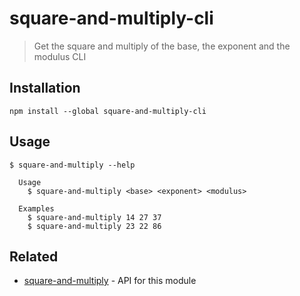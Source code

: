 # square-and-multiply-cli

> Get the square and multiply of the base, the exponent and the modulus CLI

## Installation

```
npm install --global square-and-multiply-cli
```

## Usage

```
$ square-and-multiply --help

  Usage
    $ square-and-multiply <base> <exponent> <modulus>

  Examples
    $ square-and-multiply 14 27 37
    $ square-and-multiply 23 22 86
```

## Related

- [square-and-multiply](https://github.com/knutkirkhorn/square-and-multiply) - API for this module
